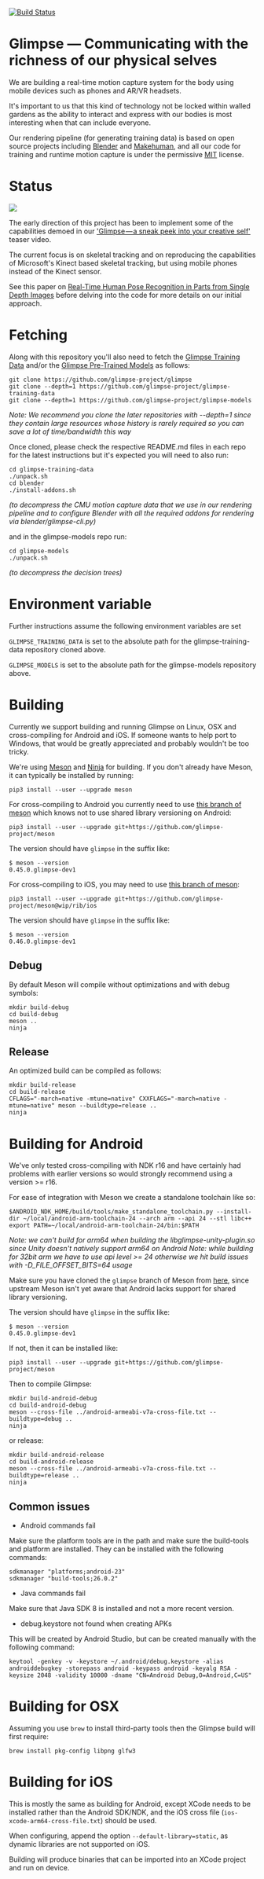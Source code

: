 [![Build Status](https://travis-ci.org/glimpse-project/glimpse.svg?branch=master)](https://travis-ci.org/glimpse-project/glimpse)

# Glimpse — Communicating with the richness of our physical selves

We are building a real-time motion capture system for the body using mobile
devices such as phones and AR/VR headsets.

It's important to us that this kind of technology not be locked within walled
gardens as the ability to interact and express with our bodies is most
interesting when that can include everyone.

Our rendering pipeline (for generating training data) is based on open source
projects including [Blender](https://www.blender.org) and
[Makehuman](https://www.makehuman.org), and all our code for training and
runtime motion capture is under the permissive
[MIT](https://en.wikipedia.org/wiki/MIT_License) license.


# Status

![](https://raw.githubusercontent.com/wiki/glimpse-project/glimpse/images/screenshot-2017-12-07.png)

The early direction of this project has been to implement some of the
capabilities demoed in our
['Glimpse — a sneak peek into your creative self'](https://medium.com/impossible/glimpse-a-sneak-peak-into-your-creative-self-29bd2e656ff6)
teaser video.

The current focus is on skeletal tracking and on reproducing the capabilities
of Microsoft's Kinect based skeletal tracking, but using mobile phones instead
of the Kinect sensor.

See this paper on [Real-Time Human Pose Recognition in Parts from Single Depth
Images](https://www.microsoft.com/en-us/research/wp-content/uploads/2016/02/BodyPartRecognition.pdf)
before delving into the code for more details on our initial approach.

# Fetching

Along with this repository you'll also need to fetch the [Glimpse Training
Data](https://github.com/glimpse-project/glimpse-training-data) and/or the
[Glimpse Pre-Trained Models](https://github.com/glimpse-project/glimpse-models)
as follows:

```
git clone https://github.com/glimpse-project/glimpse
git clone --depth=1 https://github.com/glimpse-project/glimpse-training-data
git clone --depth=1 https://github.com/glimpse-project/glimpse-models
```
*Note: We recommend you clone the later repositories with --depth=1 since they
contain large resources whose history is rarely required so you can save a lot
of time/bandwidth this way*

Once cloned, please check the respective README.md files in each repo for the
latest instructions but it's expected you will need to also run:

```
cd glimpse-training-data
./unpack.sh
cd blender
./install-addons.sh
```
*(to decompress the CMU motion capture data that we use in our rendering pipeline
and to configure Blender with all the required addons for rendering via
blender/glimpse-cli.py)*

and in the glimpse-models repo run:

```
cd glimpse-models
./unpack.sh
```
*(to decompress the decision trees)*

# Environment variable

Further instructions assume the following environment variables are set

`GLIMPSE_TRAINING_DATA` is set to the absolute path for the
glimpse-training-data repository cloned above.

`GLIMPSE_MODELS` is set to the absolute path for the glimpse-models repository
above.

# Building

Currently we support building and running Glimpse on Linux, OSX and
cross-compiling for Android and iOS. If someone wants to help port to Windows,
that would be greatly appreciated and probably wouldn't be too tricky.

We're using [Meson](https://mesonbuild.com) and [Ninja](https://ninja-build.org/)
for building. If you don't already have Meson, it can typically be installed by
running:
```
pip3 install --user --upgrade meson
```

For cross-compiling to Android you currently need to use [this branch of
meson](https://github.com/glimpse-project/meson) which knows not to use shared
library versioning on Android:

```
pip3 install --user --upgrade git+https://github.com/glimpse-project/meson
```
The version should have `glimpse` in the suffix like:
```
$ meson --version
0.45.0.glimpse-dev1
```

For cross-compiling to iOS, you may need to use [this branch of
meson](https://github.com/glimpse-project/meson/tree/wip/rib/ios):

```
pip3 install --user --upgrade git+https://github.com/glimpse-project/meson@wip/rib/ios
```
The version should have `glimpse` in the suffix like:
```
$ meson --version
0.46.0.glimpse-dev1
```

## Debug

By default Meson will compile without optimizations and with debug symbols:

```
mkdir build-debug
cd build-debug
meson ..
ninja
```

## Release

An optimized build can be compiled as follows:
```
mkdir build-release
cd build-release
CFLAGS="-march=native -mtune=native" CXXFLAGS="-march=native -mtune=native" meson --buildtype=release ..
ninja
```

# Building for Android

We've only tested cross-compiling with NDK r16 and have certainly had problems
with earlier versions so would strongly recommend using a version >= r16.

For ease of integration with Meson we create a standalone toolchain like so:

```
$ANDROID_NDK_HOME/build/tools/make_standalone_toolchain.py --install-dir ~/local/android-arm-toolchain-24 --arch arm --api 24 --stl libc++
export PATH=~/local/android-arm-toolchain-24/bin:$PATH
```
*Note: we can't build for arm64 when building the libglimpse-unity-plugin.so since Unity doesn't natively support arm64 on Android*
*Note: while building for 32bit arm we have to use api level >= 24 otherwise we hit build issues with -D_FILE_OFFSET_BITS=64 usage*


Make sure you have cloned the `glimpse` branch of Meson from
[here](https://github.com/glimpse-project/meson), since upstream Meson isn't
yet aware that Android lacks support for shared library versioning.

The version should have `glimpse` in the suffix like:
```
$ meson --version
0.45.0.glimpse-dev1
```

If not, then it can be installed like:
```
pip3 install --user --upgrade git+https://github.com/glimpse-project/meson
```


Then to compile Glimpse:
```
mkdir build-android-debug
cd build-android-debug
meson --cross-file ../android-armeabi-v7a-cross-file.txt --buildtype=debug ..
ninja
```

or release:
```
mkdir build-android-release
cd build-android-release
meson --cross-file ../android-armeabi-v7a-cross-file.txt --buildtype=release ..
ninja
```

## Common issues

* Android commands fail

Make sure the platform tools are in the path and make sure the build-tools and platform are installed. They can be installed with the following commands:
```
sdkmanager "platforms;android-23"
sdkmanager "build-tools;26.0.2"
```

* Java commands fail

Make sure that Java SDK 8 is installed and not a more recent version.

* debug.keystore not found when creating APKs

This will be created by Android Studio, but can be created manually with the following command:
```
keytool -genkey -v -keystore ~/.android/debug.keystore -alias androiddebugkey -storepass android -keypass android -keyalg RSA -keysize 2048 -validity 10000 -dname "CN=Android Debug,O=Android,C=US"
```

# Building for OSX

Assuming you use `brew` to install third-party tools then the Glimpse build will
first require:

`brew install pkg-config libpng glfw3`

# Building for iOS

This is mostly the same as building for Android, except XCode needs to be
installed rather than the Android SDK/NDK, and the iOS cross file
(`ios-xcode-arm64-cross-file.txt`) should be used.

When configuring, append the option `--default-library=static`, as dynamic
libraries are not supported on iOS.

Building will produce binaries that can be imported into an XCode project and
run on device.
